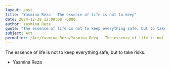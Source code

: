 ```yaml
---
layout: post
title: "Yasmina Reza - The essence of life is not to keep"
date: 2024-12-28 12:00:00 -0000
author: Yasmina Reza
quote: "The essence of life is not to keep everything safe, but to take risks."
subject: Art
permalink: /Art/Yasmina Reza/Yasmina Reza - The essence of life is not to keep
---
```


The essence of life is not to keep everything safe, but to take risks.

- Yasmina Reza
